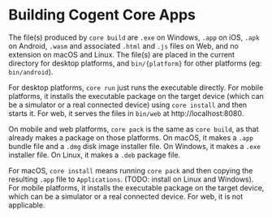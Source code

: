 # Building Cogent Core Apps

The file(s) produced by `core build` are `.exe` on Windows, `.app` on iOS, `.apk` on Android, `.wasm` and associated `.html` and `.js` files on Web, and no extension on macOS and Linux. The file(s) are placed in the current directory for desktop platforms, and `bin/{platform}` for other platforms (eg: `bin/android`).

For desktop platforms, `core run` just runs the executable directly. For mobile platforms, it installs the executable package on the target device (which can be a simulator or a real connected device) using `core install` and then starts it. For web, it serves the files in `bin/web` at http://localhost:8080.

On mobile and web platforms, `core pack` is the same as `core build`, as that already makes a package on those platforms. On macOS, it makes a `.app` bundle file and a `.dmg` disk image installer file. On Windows, it makes a `.exe` installer file. On Linux, it makes a `.deb` package file.

For macOS, `core install` means running `core pack` and then copying the resulting `.app` file to `Applications`. (TODO: install on Linux and Windows). For mobile platforms, it installs the executable package on the target device, which can be a simulator or a real connected device. For web, it is not applicable.